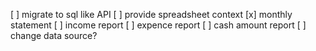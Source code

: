 [ ] migrate to sql like API
[ ] provide spreadsheet context
[x] monthly statement
[ ] income report
[ ] expence report
[ ] cash amount report
[ ] change data source?